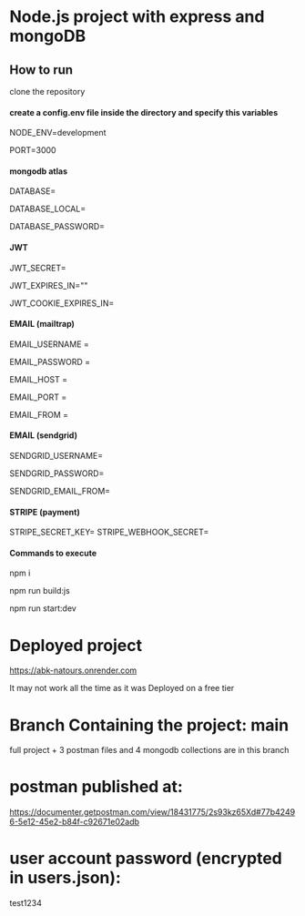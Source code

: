 
# Node.js project with express and mongoDB
## How to run
clone the repository 

#### create a config.env file inside the directory and specify this variables

NODE_ENV=development


PORT=3000

#### mongodb atlas
DATABASE=

DATABASE_LOCAL=

DATABASE_PASSWORD=

#### JWT
JWT_SECRET=

JWT_EXPIRES_IN=""

JWT_COOKIE_EXPIRES_IN=

#### EMAIL (mailtrap)
EMAIL_USERNAME = 

EMAIL_PASSWORD = 

EMAIL_HOST = 

EMAIL_PORT = 

EMAIL_FROM = 

#### EMAIL (sendgrid)
SENDGRID_USERNAME=

SENDGRID_PASSWORD=

SENDGRID_EMAIL_FROM=

#### STRIPE (payment)
STRIPE_SECRET_KEY=
STRIPE_WEBHOOK_SECRET=

#### Commands to execute

npm i

npm run build:js

npm run start:dev

# Deployed project
https://abk-natours.onrender.com

It may not work all the time as it was Deployed on a free tier

# Branch Containing the project: main
full project + 3 postman files and 4 mongodb collections are in this branch 
# postman published at:
https://documenter.getpostman.com/view/18431775/2s93kz65Xd#77b42496-5e12-45e2-b84f-c92671e02adb

# user account password (encrypted in users.json): 
test1234
